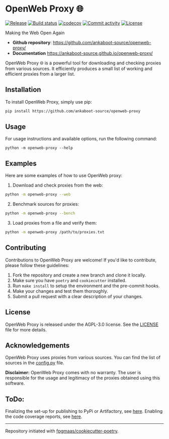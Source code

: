 # OpenWeb Proxy 🌐

[![Release](https://img.shields.io/github/v/release/ankaboot-source/openweb-proxy)](https://img.shields.io/github/v/release/ankaboot-source/openweb-proxy)
[![Build status](https://img.shields.io/github/actions/workflow/status/ankaboot-source/openweb-proxy/main.yml?branch=main)](https://github.com/ankaboot-source/openweb-proxy/actions/workflows/main.yml?query=branch%3Amain)
[![codecov](https://codecov.io/gh/ankaboot-source/openweb-proxy/branch/main/graph/badge.svg)](https://codecov.io/gh/ankaboot-source/openweb-proxy)
[![Commit activity](https://img.shields.io/github/commit-activity/m/ankaboot-source/openweb-proxy)](https://img.shields.io/github/commit-activity/m/ankaboot-source/openweb-proxy)
[![License](https://img.shields.io/github/license/ankaboot-source/openweb-proxy)](https://img.shields.io/github/license/ankaboot-source/openweb-proxy)

Making the Web Open Again

- **Github repository**: <https://github.com/ankaboot-source/openweb-proxy/>
- **Documentation** <https://ankaboot-source.github.io/openweb-proxy/>

OpenWeb Proxy 🌐 is a powerful tool for downloading and checking proxies from various sources. It efficiently produces a small list of working and efficient proxies from a larger list.

## Installation

To install OpenWeb Proxy, simply use pip:

```sh
pip install https://github.com/ankaboot-source/openweb-proxy
```

## Usage

For usage instructions and available options, run the following command:

```
python -m openweb-proxy --help
```

## Examples

Here are some examples of how to use OpenWeb proxy:

1. Download and check proxies from the web:
```sh
python -m openweb-proxy --web
```

2. Benchmark sources for proxies:

```sh
python -m openweb-proxy --bench
```

3. Load proxies from a file and verify them:

```sh
python -m openweb-proxy /path/to/proxies.txt
```


## Contributing

Contributions to OpenWeb Proxy are welcome! If you'd like to contribute, please follow these guidelines:

1. Fork the repository and create a new branch and clone it locally.
2. Make sure you have `poetry` and `cookiecutter` installed.
3. Run `make install` to setup the environment and the pre-commit hooks.
4. Make your changes and test them thoroughly.
5. Submit a pull request with a clear description of your changes.

## License

OpenWeb Proxy is released under the AGPL-3.0 license. See the [LICENSE](/LICENSE) file for more details.

## Acknowledgements

OpenWeb Proxy uses proxies from various sources. You can find the list of sources in the [config.py](/openweb_proxy/config.py) file.

**Disclaimer:** OpenWeb Proxy comes with no warranty. The user is responsible for the usage and legitimacy of the proxies obtained using this software.

## ToDo:
Finalizing the set-up for publishing to PyPi or Artifactory, see
[here](https://fpgmaas.github.io/cookiecutter-poetry/features/publishing/#set-up-for-pypi).
Enabling the code coverage reports, see [here](https://fpgmaas.github.io/cookiecutter-poetry/features/codecov/).

---

Repository initiated with [fpgmaas/cookiecutter-poetry](https://github.com/fpgmaas/cookiecutter-poetry).
